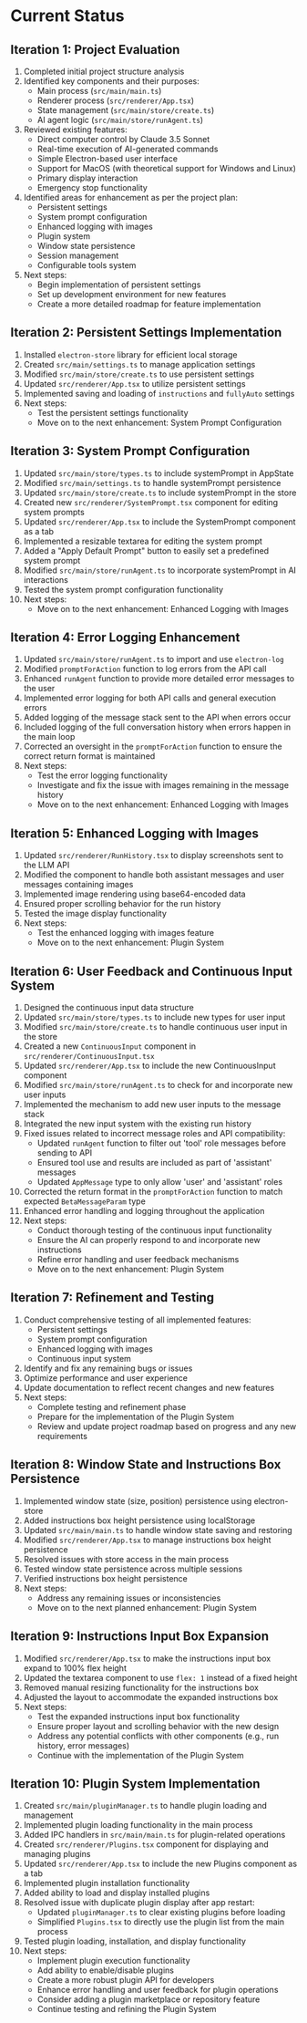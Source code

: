 # Current Status

## Iteration 1: Project Evaluation

1. Completed initial project structure analysis
2. Identified key components and their purposes:
   - Main process (`src/main/main.ts`)
   - Renderer process (`src/renderer/App.tsx`)
   - State management (`src/main/store/create.ts`)
   - AI agent logic (`src/main/store/runAgent.ts`)
3. Reviewed existing features:
   - Direct computer control by Claude 3.5 Sonnet
   - Real-time execution of AI-generated commands
   - Simple Electron-based user interface
   - Support for MacOS (with theoretical support for Windows and Linux)
   - Primary display interaction
   - Emergency stop functionality
4. Identified areas for enhancement as per the project plan:
   - Persistent settings
   - System prompt configuration
   - Enhanced logging with images
   - Plugin system
   - Window state persistence
   - Session management
   - Configurable tools system
5. Next steps:
   - Begin implementation of persistent settings
   - Set up development environment for new features
   - Create a more detailed roadmap for feature implementation

## Iteration 2: Persistent Settings Implementation

1. Installed `electron-store` library for efficient local storage
2. Created `src/main/settings.ts` to manage application settings
3. Modified `src/main/store/create.ts` to use persistent settings
4. Updated `src/renderer/App.tsx` to utilize persistent settings
5. Implemented saving and loading of `instructions` and `fullyAuto` settings
6. Next steps:
   - Test the persistent settings functionality
   - Move on to the next enhancement: System Prompt Configuration

## Iteration 3: System Prompt Configuration

1. Updated `src/main/store/types.ts` to include systemPrompt in AppState
2. Modified `src/main/settings.ts` to handle systemPrompt persistence
3. Updated `src/main/store/create.ts` to include systemPrompt in the store
4. Created new `src/renderer/SystemPrompt.tsx` component for editing system prompts
5. Updated `src/renderer/App.tsx` to include the SystemPrompt component as a tab
6. Implemented a resizable textarea for editing the system prompt
7. Added a "Apply Default Prompt" button to easily set a predefined system prompt
8. Modified `src/main/store/runAgent.ts` to incorporate systemPrompt in AI interactions
9. Tested the system prompt configuration functionality
10. Next steps:
    - Move on to the next enhancement: Enhanced Logging with Images

## Iteration 4: Error Logging Enhancement

1. Updated `src/main/store/runAgent.ts` to import and use `electron-log`
2. Modified `promptForAction` function to log errors from the API call
3. Enhanced `runAgent` function to provide more detailed error messages to the user
4. Implemented error logging for both API calls and general execution errors
5. Added logging of the message stack sent to the API when errors occur
6. Included logging of the full conversation history when errors happen in the main loop
7. Corrected an oversight in the `promptForAction` function to ensure the correct return format is maintained
8. Next steps:
   - Test the error logging functionality
   - Investigate and fix the issue with images remaining in the message history
   - Move on to the next enhancement: Enhanced Logging with Images

## Iteration 5: Enhanced Logging with Images

1. Updated `src/renderer/RunHistory.tsx` to display screenshots sent to the LLM API
2. Modified the component to handle both assistant messages and user messages containing images
3. Implemented image rendering using base64-encoded data
4. Ensured proper scrolling behavior for the run history
5. Tested the image display functionality
6. Next steps:
   - Test the enhanced logging with images feature
   - Move on to the next enhancement: Plugin System

## Iteration 6: User Feedback and Continuous Input System

1. Designed the continuous input data structure
2. Updated `src/main/store/types.ts` to include new types for user input
3. Modified `src/main/store/create.ts` to handle continuous user input in the store
4. Created a new `ContinuousInput` component in `src/renderer/ContinuousInput.tsx`
5. Updated `src/renderer/App.tsx` to include the new ContinuousInput component
6. Modified `src/main/store/runAgent.ts` to check for and incorporate new user inputs
7. Implemented the mechanism to add new user inputs to the message stack
8. Integrated the new input system with the existing run history
9. Fixed issues related to incorrect message roles and API compatibility:
   - Updated `runAgent` function to filter out 'tool' role messages before sending to API
   - Ensured tool use and results are included as part of 'assistant' messages
   - Updated `AppMessage` type to only allow 'user' and 'assistant' roles
10. Corrected the return format in the `promptForAction` function to match expected `BetaMessageParam` type
11. Enhanced error handling and logging throughout the application
12. Next steps:
    - Conduct thorough testing of the continuous input functionality
    - Ensure the AI can properly respond to and incorporate new instructions
    - Refine error handling and user feedback mechanisms
    - Move on to the next enhancement: Plugin System

## Iteration 7: Refinement and Testing

1. Conduct comprehensive testing of all implemented features:
   - Persistent settings
   - System prompt configuration
   - Enhanced logging with images
   - Continuous input system
2. Identify and fix any remaining bugs or issues
3. Optimize performance and user experience
4. Update documentation to reflect recent changes and new features
5. Next steps:
   - Complete testing and refinement phase
   - Prepare for the implementation of the Plugin System
   - Review and update project roadmap based on progress and any new requirements

## Iteration 8: Window State and Instructions Box Persistence

1. Implemented window state (size, position) persistence using electron-store
2. Added instructions box height persistence using localStorage
3. Updated `src/main/main.ts` to handle window state saving and restoring
4. Modified `src/renderer/App.tsx` to manage instructions box height persistence
5. Resolved issues with store access in the main process
6. Tested window state persistence across multiple sessions
7. Verified instructions box height persistence
8. Next steps:
   - Address any remaining issues or inconsistencies
   - Move on to the next planned enhancement: Plugin System

## Iteration 9: Instructions Input Box Expansion

1. Modified `src/renderer/App.tsx` to make the instructions input box expand to 100% flex height
2. Updated the textarea component to use `flex: 1` instead of a fixed height
3. Removed manual resizing functionality for the instructions box
4. Adjusted the layout to accommodate the expanded instructions box
5. Next steps:
   - Test the expanded instructions input box functionality
   - Ensure proper layout and scrolling behavior with the new design
   - Address any potential conflicts with other components (e.g., run history, error messages)
   - Continue with the implementation of the Plugin System

## Iteration 10: Plugin System Implementation

1. Created `src/main/pluginManager.ts` to handle plugin loading and management
2. Implemented plugin loading functionality in the main process
3. Added IPC handlers in `src/main/main.ts` for plugin-related operations
4. Created `src/renderer/Plugins.tsx` component for displaying and managing plugins
5. Updated `src/renderer/App.tsx` to include the new Plugins component as a tab
6. Implemented plugin installation functionality
7. Added ability to load and display installed plugins
8. Resolved issue with duplicate plugin display after app restart:
   - Updated `pluginManager.ts` to clear existing plugins before loading
   - Simplified `Plugins.tsx` to directly use the plugin list from the main process
9. Tested plugin loading, installation, and display functionality
10. Next steps:
    - Implement plugin execution functionality
    - Add ability to enable/disable plugins
    - Create a more robust plugin API for developers
    - Enhance error handling and user feedback for plugin operations
    - Consider adding a plugin marketplace or repository feature
    - Continue testing and refining the Plugin System
